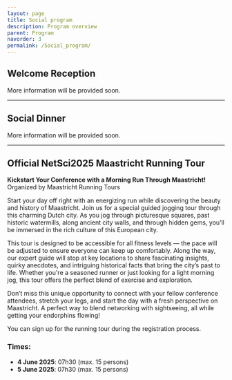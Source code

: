 ```yaml
---
layout: page
title: Social program
description: Program overview
parent: Program
navorder: 3
permalink: /Social_program/
---
```





## Welcome Reception
More information will be provided soon.

---


## Social Dinner
More information will be provided soon.

---


## Official NetSci2025 Maastricht Running Tour

**Kickstart Your Conference with a Morning Run Through Maastricht!**  
Organized by Maastricht Running Tours

Start your day off right with an energizing run while discovering the beauty and history of Maastricht. Join us for a special guided jogging tour through this charming Dutch city. As you jog through picturesque squares, past historic watermills, along ancient city walls, and through hidden gems, you’ll be immersed in the rich culture of this European city.

This tour is designed to be accessible for all fitness levels — the pace will be adjusted to ensure everyone can keep up comfortably. Along the way, our expert guide will stop at key locations to share fascinating insights, quirky anecdotes, and intriguing historical facts that bring the city’s past to life. Whether you're a seasoned runner or just looking for a light morning jog, this tour offers the perfect blend of exercise and exploration.

Don’t miss this unique opportunity to connect with your fellow conference attendees, stretch your legs, and start the day with a fresh perspective on Maastricht. A perfect way to blend networking with sightseeing, all while getting your endorphins flowing!

You can sign up for the running tour during the registration process.

### Times:
- **4 June 2025**: 07h30 (max. 15 persons)  
- **5 June 2025**: 07h30 (max. 15 persons)


